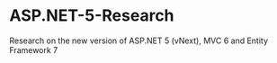 ASP.NET-5-Research
==================

Research on the new version of ASP.NET 5 (vNext), MVC 6 and Entity Framework 7
